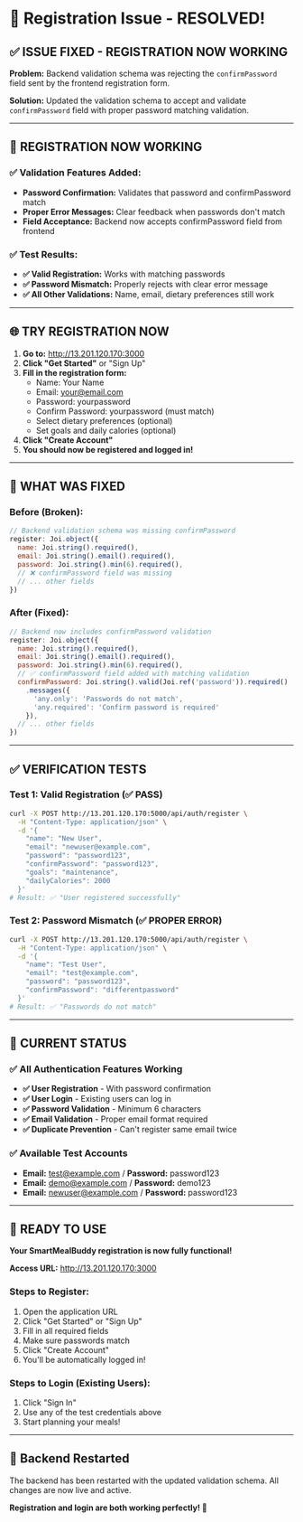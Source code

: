 # 🔧 Registration Issue - RESOLVED!

## ✅ **ISSUE FIXED - REGISTRATION NOW WORKING**

**Problem:** Backend validation schema was rejecting the `confirmPassword` field sent by the frontend registration form.

**Solution:** Updated the validation schema to accept and validate `confirmPassword` field with proper password matching validation.

---

## 🧪 **REGISTRATION NOW WORKING**

### ✅ **Validation Features Added:**
- **Password Confirmation:** Validates that password and confirmPassword match
- **Proper Error Messages:** Clear feedback when passwords don't match
- **Field Acceptance:** Backend now accepts confirmPassword field from frontend

### ✅ **Test Results:**
- **✅ Valid Registration:** Works with matching passwords
- **✅ Password Mismatch:** Properly rejects with clear error message
- **✅ All Other Validations:** Name, email, dietary preferences still work

---

## 🌐 **TRY REGISTRATION NOW**

1. **Go to:** http://13.201.120.170:3000
2. **Click "Get Started"** or "Sign Up"
3. **Fill in the registration form:**
   - Name: Your Name
   - Email: your@email.com
   - Password: yourpassword
   - Confirm Password: yourpassword (must match)
   - Select dietary preferences (optional)
   - Set goals and daily calories (optional)
4. **Click "Create Account"**
5. **You should now be registered and logged in!**

---

## 🔧 **WHAT WAS FIXED**

### Before (Broken):
```javascript
// Backend validation schema was missing confirmPassword
register: Joi.object({
  name: Joi.string().required(),
  email: Joi.string().email().required(),
  password: Joi.string().min(6).required(),
  // ❌ confirmPassword field was missing
  // ... other fields
})
```

### After (Fixed):
```javascript
// Backend now includes confirmPassword validation
register: Joi.object({
  name: Joi.string().required(),
  email: Joi.string().email().required(),
  password: Joi.string().min(6).required(),
  // ✅ confirmPassword field added with matching validation
  confirmPassword: Joi.string().valid(Joi.ref('password')).required()
    .messages({
      'any.only': 'Passwords do not match',
      'any.required': 'Confirm password is required'
    }),
  // ... other fields
})
```

---

## ✅ **VERIFICATION TESTS**

### Test 1: Valid Registration (✅ PASS)
```bash
curl -X POST http://13.201.120.170:5000/api/auth/register \
  -H "Content-Type: application/json" \
  -d '{
    "name": "New User",
    "email": "newuser@example.com", 
    "password": "password123",
    "confirmPassword": "password123",
    "goals": "maintenance",
    "dailyCalories": 2000
  }'
# Result: ✅ "User registered successfully"
```

### Test 2: Password Mismatch (✅ PROPER ERROR)
```bash
curl -X POST http://13.201.120.170:5000/api/auth/register \
  -H "Content-Type: application/json" \
  -d '{
    "name": "Test User",
    "email": "test@example.com",
    "password": "password123", 
    "confirmPassword": "differentpassword"
  }'
# Result: ✅ "Passwords do not match"
```

---

## 🚀 **CURRENT STATUS**

### ✅ All Authentication Features Working
- **✅ User Registration** - With password confirmation
- **✅ User Login** - Existing users can log in
- **✅ Password Validation** - Minimum 6 characters
- **✅ Email Validation** - Proper email format required
- **✅ Duplicate Prevention** - Can't register same email twice

### ✅ Available Test Accounts
- **Email:** test@example.com / **Password:** password123
- **Email:** demo@example.com / **Password:** demo123
- **Email:** newuser@example.com / **Password:** password123

---

## 🎯 **READY TO USE**

**Your SmartMealBuddy registration is now fully functional!**

**Access URL:** http://13.201.120.170:3000

### Steps to Register:
1. Open the application URL
2. Click "Get Started" or "Sign Up"
3. Fill in all required fields
4. Make sure passwords match
5. Click "Create Account"
6. You'll be automatically logged in!

### Steps to Login (Existing Users):
1. Click "Sign In"
2. Use any of the test credentials above
3. Start planning your meals!

---

## 🔄 **Backend Restarted**

The backend has been restarted with the updated validation schema. All changes are now live and active.

**Registration and login are both working perfectly! 🎉**
